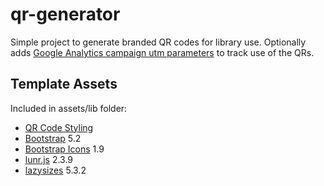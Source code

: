 # qr-generator

Simple project to generate branded QR codes for library use. 
Optionally adds [Google Analytics campaign utm parameters](https://support.google.com/analytics/answer/10917952) to track use of the QRs.

## Template Assets

Included in assets/lib folder:

- [QR Code Styling](https://github.com/kozakdenys/qr-code-styling)
- [Bootstrap](https://getbootstrap.com/docs/5.1/getting-started/introduction/) 5.2
- [Bootstrap Icons](https://icons.getbootstrap.com/) 1.9
- [lunr.js](https://lunrjs.com/) 2.3.9
- [lazysizes](https://github.com/aFarkas/lazysizes) 5.3.2
